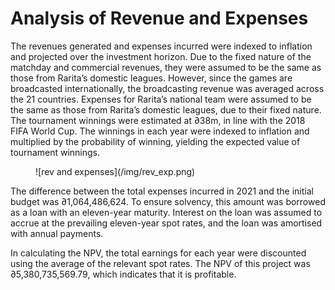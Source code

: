 # Analysis of Revenue and Expenses

The revenues generated and expenses incurred were indexed to inflation and projected over the investment 
horizon. Due to the fixed nature of the matchday and commercial revenues, they were assumed to be the same 
as those from Rarita’s domestic leagues. However, since the games are broadcasted internationally, the 
broadcasting revenue was averaged across the 21 countries. Expenses for Rarita’s national team were assumed
to be the same as those from Rarita’s domestic leagues, due to their fixed nature. The tournament winnings 
were estimated at ∂38m, in line with the 2018 FIFA World Cup. The winnings in each year were indexed to inflation
and multiplied by the probability of winning, yielding the expected value of tournament winnings. 

<figure markdown>
  ![rev and expenses](/img/rev_exp.png)
</figure>


The difference between the total expenses incurred in 2021 and the initial budget was ∂1,064,486,624.
To ensure solvency, this amount was borrowed as a loan with an eleven-year maturity. Interest on the 
loan was assumed to accrue at the prevailing eleven-year spot rates, and the loan was amortised 
with annual payments.

In calculating the NPV, the total earnings for each year were discounted using the average of the
relevant spot rates. The NPV of this project was ∂5,380,735,569.79, which indicates that it is profitable. 